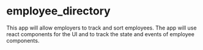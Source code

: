 # employee_directory
This app will allow employers to track and sort employees. The app will use react components for the UI and to track the state and events of employee components.
